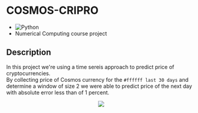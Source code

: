 # COSMOS-CRIPRO
- ![Python](https://img.shields.io/badge/Python-FFD43B?style=for-the-badge&logo=python&logoColor=306998)
- Numerical Computing course project

## Description

In this project we're using a time sereis approach to predict price of cryptocurrencies. <br/>
By collecting price of Cosmos currency for the `#ffffff last 30 days` and determine a window of size 2 we were able to predict price of the next day with absolute error less than of 1 percent.

<p align="center">
	<img src="https://github.com/hoseinmrh/COSMOS-CRIPTO/assets/97128486/e0ace429-335a-49ef-982e-d788f16e8193" />
</p>


